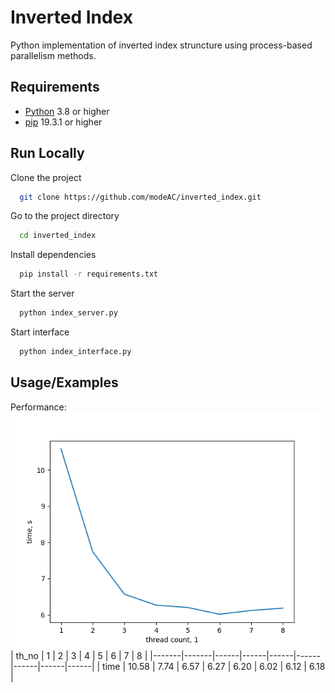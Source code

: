 
# Inverted Index

Python implementation of inverted index struncture using process-based parallelism methods.


## Requirements
* [Python](https://www.python.org/) 3.8 or higher
* [pip](https://pip.pypa.io/en/stable/) 19.3.1 or higher
## Run Locally

Clone the project

```bash
  git clone https://github.com/modeAC/inverted_index.git
```

Go to the project directory

```bash
  cd inverted_index
```

Install dependencies

```bash
  pip install -r requirements.txt
```

Start the server

```bash
  python index_server.py
```
Start interface
```bash
  python index_interface.py
```


## Usage/Examples
Performance:\
![performance_graph](imgs/perf_count.png)
| th_no | 1     | 2    | 3    | 4    | 5    | 6    | 7    | 8    |
|-------|-------|------|------|------|------|------|------|------|
| time  | 10.58 | 7.74 | 6.57 | 6.27 | 6.20 | 6.02 | 6.12 | 6.18 |
